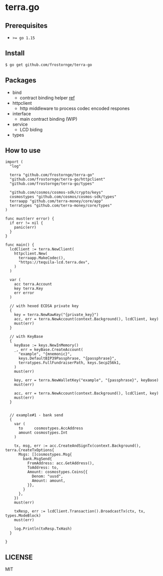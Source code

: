 # terra.go

## Prerequisites

* `>= go 1.15`

## Install

``` bash
$ go get github.com/frostornge/terra-go
```

## Packages

* bind
  * contract binding helper [ref](./interface/anchor/money-market/market)
* httpclient
  * http middleware to process codec encoded respones
* interface
  * main contract binding (WIP)
* service
  * LCD biding
* types

## How to use

``` golang
import (
  "log"
  
  terra "github.com/frostornge/terra-go"
  "github.com/frostornge/terra-go/httpclient"
  "github.com/frostornge/terra-go/types"
  
  "github.com/cosmos/cosmos-sdk/crypto/keys"
  cosmostypes "github.com/cosmos/cosmos-sdk/types"
  terraapp "github.com/terra-money/core/app"
  terratypes "github.com/terra-money/core/types"
)

func must(err error) {
  if err != nil {
    panic(err)
  }
}

func main() {
  lcdClient := terra.NewClient(
    httpclient.New(
      terraapp.MakeCodec(), 
      "https://tequila-lcd.terra.dev",
    )
  )
 
  var (
    acc terra.Account
    key terra.Key
    err error
  )
 
  // with hexed ECDSA private key
  {
    key = terra.NewRawKey("{private_key}")
    acc, err = terra.NewAccount(context.Background(), lcdClient, key)
    must(err)
  }
  
  // with KeyBase
  {
    keyBase := keys.NewInMemory()
    _, err = keyBase.CreateAccount(
      "example", "{mnemonic}", 
      keys.DefaultBIP39Passphrase, "{passphrase}", 
      terratypes.FullFundraiserPath, keys.Secp256k1,
    )
    must(err)
    
    key, err = terra.NewWalletKey("example", "{passphrase}", keyBase)
    must(err)
    
    acc, err = terra.NewAccount(context.Background(), lcdClient, key)
    must(err)
  }


  // example#1 - bank send
  {
    var (
      to     cosmostypes.AccAddress
      amount cosmostypes.Int
    )
  
    tx, msg, err := acc.CreateAndSignTx(context.Background(), terra.CreateTxOptions{
      Msgs: []cosmostypes.Msg{
        bank.MsgSend{
          FromAddress: acc.GetAddress(),
          ToAddress: to,
          Amount: cosmostypes.Coins{{
            Denom: "uusd",
            Amount: amount,
          }},
        }
      },
    })
    must(err)
    
    txResp, err := lcdClient.Transaction().BroadcastTx(ctx, tx, types.ModeBlock)
    must(err)
    
    log.Println(txResp.TxHash)
  }
  
}

```

## LICENSE

MIT
